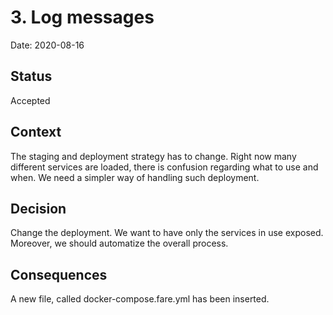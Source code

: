# 3. Log messages

Date: 2020-08-16

## Status

Accepted

## Context

The staging and deployment strategy has to change. Right now many different
services are loaded, there is confusion regarding what to use and when. We need
a simpler way of handling such deployment. 

## Decision

Change the deployment. We want to have only the services in use exposed.
Moreover, we should automatize the overall process.

## Consequences

A new file, called docker-compose.fare.yml has been inserted.
